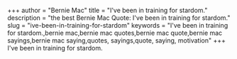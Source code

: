 +++
author = "Bernie Mac"
title = "I've been in training for stardom."
description = "the best Bernie Mac Quote: I've been in training for stardom."
slug = "ive-been-in-training-for-stardom"
keywords = "I've been in training for stardom.,bernie mac,bernie mac quotes,bernie mac quote,bernie mac sayings,bernie mac saying,quotes, sayings,quote, saying, motivation"
+++
I've been in training for stardom.
